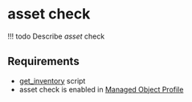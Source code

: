 # asset check


<!-- prettier-ignore -->
!!! todo
    Describe *asset* check

## Requirements

* [get_inventory](../../../../scripts-reference/get_inventory.md) script
* asset check is enabled in [Managed Object Profile](../concepts/managed-object-profile/index.md)


